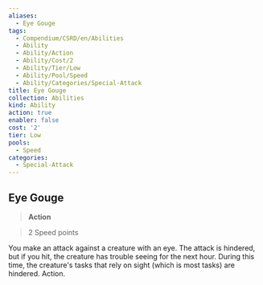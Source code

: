 ```yaml
---
aliases:
  - Eye Gouge
tags:
  - Compendium/CSRD/en/Abilities
  - Ability
  - Ability/Action
  - Ability/Cost/2
  - Ability/Tier/Low
  - Ability/Pool/Speed
  - Ability/Categories/Special-Attack
title: Eye Gouge
collection: Abilities
kind: Ability
action: true
enabler: false
cost: '2'
tier: Low
pools:
  - Speed
categories:
  - Special-Attack
---
```

## Eye Gouge    
>**Action**    
>2 Speed points  
    
You make an attack against a creature with an eye. The attack is hindered, but if you hit, the creature has trouble seeing for the next hour. During this time, the creature's tasks that rely on sight (which is most tasks) are hindered. Action.